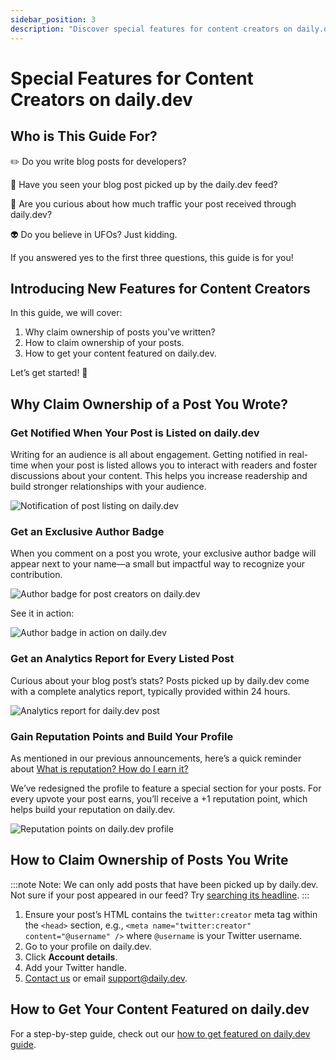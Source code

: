 ```yaml
---
sidebar_position: 3
description: "Discover special features for content creators on daily.dev, including post ownership, analytics, author badges, and reputation points."
---
```


# Special Features for Content Creators on daily.dev

## Who is This Guide For?

✏️ Do you write blog posts for developers?

🔭 Have you seen your blog post picked up by the daily.dev feed?

🚗 Are you curious about how much traffic your post received through daily.dev?

👽 Do you believe in UFOs? Just kidding.

If you answered yes to the first three questions, this guide is for you!

## Introducing New Features for Content Creators

In this guide, we will cover:

1. Why claim ownership of posts you’ve written?
2. How to claim ownership of your posts.
3. How to get your content featured on daily.dev.

Let’s get started! 🚀

## Why Claim Ownership of a Post You Wrote?

### Get Notified When Your Post is Listed on daily.dev

Writing for an audience is all about engagement. Getting notified in real-time when your post is listed allows you to interact with readers and foster discussions about your content. This helps you increase readership and build stronger relationships with your audience.

![Notification of post listing on daily.dev](https://daily-now-res.cloudinary.com/image/upload/v1635256424/docs/5f8ee3a31f47664ff3a9a0db_M2PRpVJTd6XhahQuDouhGspwO9GR01_l_SbwAe44q_CbxUf3nT6VdDnmclolwyw9Wsb4VAwyDBj3KYNbANu8tlX8JdhVwD2qWoH8Avpsafa_kBGtPDVIF7R9YuVK-H69ct_IzhSG.gif)

### Get an Exclusive Author Badge

When you comment on a post you wrote, your exclusive author badge will appear next to your name—a small but impactful way to recognize your contribution.

![Author badge for post creators on daily.dev](https://daily-now-res.cloudinary.com/image/upload/v1635256512/docs/5f8ee3a27a7b84389bc4b4cd_CzmUQxV9KULWBuzPx3i85AA8lJCksb5xBaoJ8t4CF9i-o-CIARaANz7t4Z8iW0MQIC2tITPDls40g8JP_5QK_2xFUNLYNIDZwM5bmttIXBzou1ZyzkcAcAN7RXN6P3eYYCO06pop.png)

See it in action:

![Author badge in action on daily.dev](https://daily-now-res.cloudinary.com/image/upload/v1635256556/docs/5f8ee3a55f89924d52959f10_gqjufILdNpmls81_Me95dj4M8d1QJFyptPBTEjHrkKr1FJUWYZZ9WN7TNB0cF8zYyi1f86Pa-7zR9ouUuxEv_zebisDEbxVQMFAj0DkxpIgGwHYN7toJ73g4G6ajtb6yUALX7at7.gif)

### Get an Analytics Report for Every Listed Post

Curious about your blog post’s stats? Posts picked up by daily.dev come with a complete analytics report, typically provided within 24 hours.

![Analytics report for daily.dev post](https://daily-now-res.cloudinary.com/image/upload/v1635256584/docs/5f8ee3a40afdcad2ea9b1cd5_UOUpf1FCZMJPa2EAbyO9h0LbFpFFb1z44gpcVQ5tEC9Ggxaj9SizlTxYtiAIVvtu-8NJ_YET37Xz8Np3ZCKIixvhgYfC561MZ-i1M5uoCMlAXiKp-vQ45iKcs3MRZc7cA0J2dXyA.gif)

### Gain Reputation Points and Build Your Profile

As mentioned in our previous announcements, here’s a quick reminder about [What is reputation? How do I earn it?](../your-profile/reputation.md)

We’ve redesigned the profile to feature a special section for your posts. For every upvote your post earns, you’ll receive a +1 reputation point, which helps build your reputation on daily.dev.

![Reputation points on daily.dev profile](https://daily-now-res.cloudinary.com/image/upload/v1635256617/docs/5f8ee3a319135745f302c017_Nu6I3OBdqhgcFHDNc-r569okaI700t5hFOjsTLvUCM4SeY9wzCxWeYinbNVUHK5W0f8rNQi_0zeEsZHUfdNoJqth8S0IST49uJSyV3j1K6QZpXWThFLpgJ7PprQixE5C09hk6Opc.gif)

## How to Claim Ownership of Posts You Write

:::note
Note: We can only add posts that have been picked up by daily.dev. Not sure if your post appeared in our feed? Try [searching its headline](https://app.daily.dev/search).
:::

1. Ensure your post’s HTML contains the `twitter:creator` meta tag within the `<head>` section, e.g., `<meta name="twitter:creator" content="@username" />` where `@username` is your Twitter username.
2. Go to your profile on daily.dev.
3. Click **Account details**.
4. Add your Twitter handle.
5. [Contact us](mailto:support@daily.dev?subject=Add%20my%20posts%20retroactively&body=README%3A%20To%20add%20your%20posts%20retroactively%2C%20please%20reply%20with%20your%20username%20or%20a%20link%20to%20your%20profile%20on%20daily.dev.%20Keep%20in%20mind%20that%20we%20can%20only%20add%20posts%20that%20we're%20already%20picked%20up%20by%20daily.dev.%20Not%20sure%20if%20your%20post%20appeared%20in%20our%20feed%3F%20Try%20searching%20its%20headline%20here%3A%20https%3A%2F%2Fapp.daily.dev%2Fsearch) or email [support@daily.dev](mailto:support@daily.dev?subject=Add%20my%20posts%20retroactively&body=README%3A%20To%20add%20your%20posts%20retroactively%2C%20please%20reply%20with%20your%20username%20or%20a%20link%20to%20your%20profile%20on%20daily.dev.%20Keep%20in%20mind%20that%20we%20can%20only%20add%20posts%20that%20we're%20already%20picked%20up%20by%20daily.dev.%20Not%20sure%20if%20your%20post%20appeared%20in%20our%20feed%3F%20Try%20searching%20its%20headline%20here%3A%20https%3A%2F%2Fapp.daily.dev%2Fsearch).

## How to Get Your Content Featured on daily.dev

For a step-by-step guide, check out our [how to get featured on daily.dev guide](/for-content-creators/how-to-get-featured.md).
